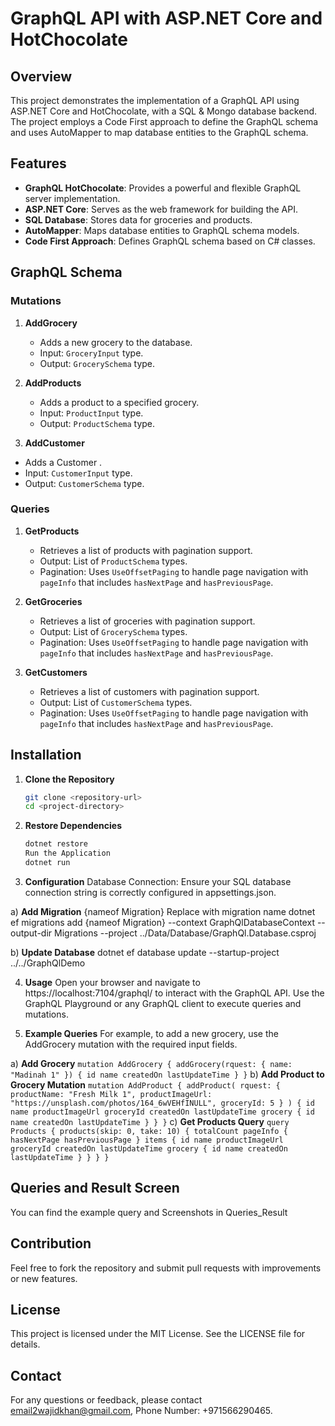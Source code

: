# GraphQL API with ASP.NET Core and HotChocolate

## Overview

This project demonstrates the implementation of a GraphQL API using ASP.NET Core and HotChocolate, with a SQL & Mongo database backend. The project employs a Code First approach to define the GraphQL schema and uses AutoMapper to map database entities to the GraphQL schema.

## Features

- **GraphQL HotChocolate**: Provides a powerful and flexible GraphQL server implementation.
- **ASP.NET Core**: Serves as the web framework for building the API.
- **SQL Database**: Stores data for groceries and products.
- **AutoMapper**: Maps database entities to GraphQL schema models.
- **Code First Approach**: Defines GraphQL schema based on C# classes.

## GraphQL Schema

### Mutations

1. **AddGrocery**
   - Adds a new grocery to the database.
   - Input: `GroceryInput` type.
   - Output: `GrocerySchema` type.

2. **AddProducts**
   - Adds a product to a specified grocery.
   - Input: `ProductInput` type.
   - Output: `ProductSchema` type.

3. **AddCustomer**
  - Adds a Customer .
  - Input: `CustomerInput` type.
  - Output: `CustomerSchema` type.

### Queries

1. **GetProducts**
   - Retrieves a list of products with pagination support.
   - Output: List of `ProductSchema` types.
   - Pagination: Uses `UseOffsetPaging` to handle page navigation with `pageInfo` that includes `hasNextPage` and `hasPreviousPage`.

2. **GetGroceries**
   - Retrieves a list of groceries with pagination support.
   - Output: List of `GrocerySchema` types.
   - Pagination: Uses `UseOffsetPaging` to handle page navigation with `pageInfo` that includes `hasNextPage` and `hasPreviousPage`.


3. **GetCustomers**
   - Retrieves a list of customers with pagination support.
   - Output: List of `CustomerSchema` types.
   - Pagination: Uses `UseOffsetPaging` to handle page navigation with `pageInfo` that includes `hasNextPage` and `hasPreviousPage`.

## Installation

1. **Clone the Repository**
   ```bash
   git clone <repository-url>
   cd <project-directory>
2. **Restore Dependencies**

      ```bash 
      dotnet restore
      Run the Application
      dotnet run
      ```
3. **Configuration**
Database Connection: Ensure your SQL database connection string is correctly configured in appsettings.json.

a) **Add Migration**
{nameof Migration} Replace with migration name 
dotnet ef migrations add {nameof Migration} --context GraphQlDatabaseContext --output-dir Migrations --project ../Data/Database/GraphQl.Database.csproj

b) **Update Database**
dotnet ef database update --startup-project ../../GraphQlDemo

4. **Usage**
Open your browser and navigate to https://localhost:7104/graphql/ to interact with the GraphQL API. 
Use the GraphQL Playground or any GraphQL client to execute queries and mutations.

3. **Example Queries**
For example, to add a new grocery, use the AddGrocery mutation with the required input fields.

a) **Add Grocery**
    ```
        mutation AddGrocery {
          addGrocery(rquest: { name: "Madinah 1" }) {
            id
            name
            createdOn
            lastUpdateTime
          }
        }
    ```
b) **Add Product to Grocery Mutation**
    ```
        mutation AddProduct {
          addProduct(
            rquest: {
              productName: "Fresh Milk 1",
              productImageUrl: "https://unsplash.com/photos/164_6wVEHfINULL",
              groceryId: 5
            }
          ) {
            id
            name
            productImageUrl
            groceryId
            createdOn
            lastUpdateTime
            grocery {
              id
              name
              createdOn
              lastUpdateTime
            }
          }
        }
    ``` 
    c) **Get Products Query** 
    ```
    query Products {
      products(skip: 0, take: 10) {
        totalCount
        pageInfo {
          hasNextPage
          hasPreviousPage
        }
        items {
          id
          name
          productImageUrl
          groceryId
          createdOn
          lastUpdateTime
          grocery {
            id
            name
            createdOn
            lastUpdateTime
          }
        }
      }
    }
    ```
## Queries and Result Screen
You can find the example query and Screenshots in Queries_Result

## Contribution
Feel free to fork the repository and submit pull requests with improvements or new features.

## License
This project is licensed under the MIT License. See the LICENSE file for details.

## Contact
For any questions or feedback, please contact email2wajidkhan@gmail.com, Phone Number: +971566290465.